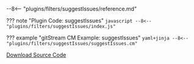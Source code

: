 
--8<-- "plugins/filters/suggestIssues/reference.md"


??? note "Plugin Code: suggestIssues"
    ```javascript
    --8<-- "plugins/filters/suggestIssues/index.js"
    ```
    <div class="result" markdown>
    <span>
    </span>
    </div>


??? example "gitStream CM Example: suggestIssues"
    ```yaml+jinja
    --8<-- "plugins/filters/suggestIssues/suggestIssues.cm"
    ```
    <div class="result" markdown>
    <span>
    </span>
    </div>

[Download Source Code](https://github.com/linear-b/gitstream/tree/main/plugins/filters/suggestIssues)
